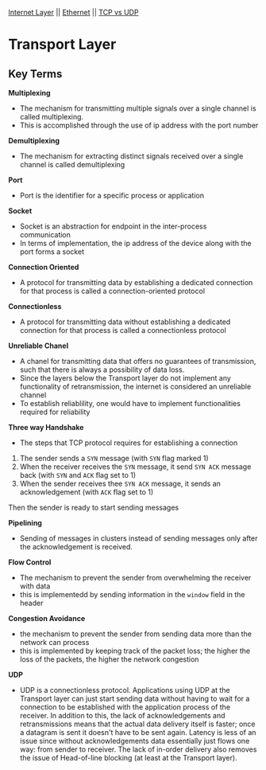 [Internet Layer](internet.md) || [Ethernet](ethernet.md) || [TCP vs UDP](tcp_vs_udp.md)

# Transport Layer

## Key Terms

__Multiplexing__
* The mechanism for transmitting multiple signals over a single channel is called multiplexing.
* This is accomplished through the use of ip address with the port number

__Demultiplexing__
*  The mechanism for extracting distinct signals received over a single channel is called demultiplexing

__Port__
* Port is the identifier for a specific process or application

__Socket__
* Socket is an abstraction for endpoint in the inter-process communication
* In terms of implementation, the ip address of the device along with the port forms a socket

__Connection Oriented__
* A protocol for transmitting data by establishing a dedicated connection for that process is called a connection-oriented protocol

__Connectionless__
* A protocol for transmitting data without establishing a dedicated connection for that process is called a connectionless protocol

__Unreliable Chanel__
* A chanel for transmitting data that offers no guarantees of transmission, such that there is always a possibility of data loss.
* Since the layers below the Transport layer do not implement any functionality of retransmission, the internet is considered an unreliable channel
* To establish reliablility, one would have to implement functionalities required for reliability

__Three way Handshake__
* The steps that TCP protocol requires for establishing a connection
1. The sender sends a `SYN` message (with `SYN` flag marked 1)
2. When the receiver receives the `SYN` message, it send `SYN ACK` message back (with `SYN` and `ACK` flag set to 1)
3. When the sender receives thee `SYN ACK` message, it sends an acknowledgement (with `ACK` flag set to 1)

Then the sender is ready to start sending messages

__Pipelining__
* Sending of messages in clusters instead of sending messages only after the acknowledgement is received.

__Flow Control__
* The mechanism to prevent the sender from overwhelming the receiver with data
* this is implementedd by sending information in the `window` field in the header

__Congestion Avoidance__
* the mechanism to prevent the sender from sending data more than the network can process
* this is implemented by keeping track of the packet loss; the higher the loss of the packets, the higher the network congestion

__UDP__
* UDP is a connectionless protocol. Applications using UDP at the Transport layer can just start sending data without having to wait for a connection to be established with the application process of the receiver. In addition to this, the lack of acknowledgements and retransmissions means that the actual data delivery itself is faster; once a datagram is sent it doesn't have to be sent again. Latency is less of an issue since without acknowledgements data essentially just flows one way: from sender to receiver. The lack of in-order delivery also removes the issue of Head-of-line blocking (at least at the Transport layer).